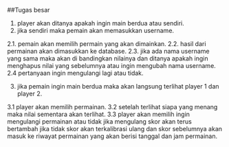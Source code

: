 ##Tugas besar

1. player akan ditanya apakah ingin main berdua atau sendiri.
2. jika sendiri maka pemain akan memasukkan username.

  2.1.  pemain akan memilih permain yang akan dimainkan.
  2.2.  hasil dari permainan akan dimasukkan ke database.
  2.3. jika ada nama username yang sama maka akan di bandingkan nilainya dan ditanya apakah ingin menghapus nilai yang sebelumnya atau ingin mengubah nama username.
  2.4 pertanyaan ingin mengulangi lagi atau tidak.

3. jika pemain ingin main berdua maka akan langsung terlihat player 1 dan player 2.

  3.1 player akan memilih permainan.
  3.2 setelah terlihat siapa yang menang maka nilai sementara akan terlihat.
  3.3 player akan memilih ingin mengulangi permainan atau tidak jika mengulang skor akan terus bertambah jika tidak skor akan terkalibrasi ulang dan skor sebelumnya akan masuk       ke riwayat permainan yang akan berisi tanggal dan jam permainan.
